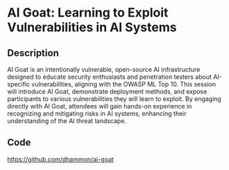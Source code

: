 # AI Goat: Learning to Exploit Vulnerabilities in AI Systems

## Description
AI Goat is an intentionally vulnerable, open-source AI infrastructure designed to educate security enthusiasts and penetration testers about AI-specific vulnerabilities, aligning with the OWASP ML Top 10. This session will introduce AI Goat, demonstrate deployment methods, and expose participants to various vulnerabilities they will learn to exploit. By engaging directly with AI Goat, attendees will gain hands-on experience in recognizing and mitigating risks in AI systems, enhancing their understanding of the AI threat landscape.

## Code
https://github.com/dhammon/ai-goat
